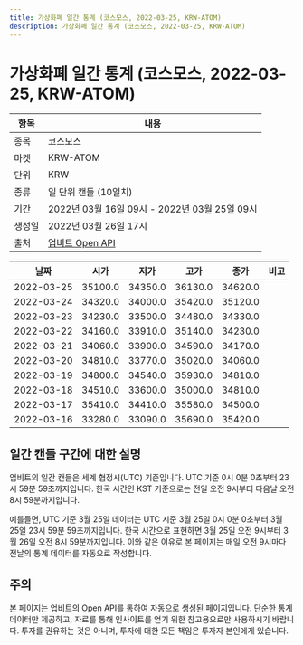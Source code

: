 ```yaml
---
title: 가상화폐 일간 통계 (코스모스, 2022-03-25, KRW-ATOM)
description: 가상화폐 일간 통계 (코스모스, 2022-03-25, KRW-ATOM)
---
```



가상화폐 일간 통계 (코스모스, 2022-03-25, KRW-ATOM)
===

|항목|내용|
|--|--|
|종목|코스모스|
|마켓|KRW-ATOM|
|단위|KRW|
|종류|일 단위 캔들 (10일치)|
|기간|2022년 03월 16일 09시 - 2022년 03월 25일 09시|
|생성일|2022년 03월 26일 17시|
|출처|[업비트 Open API](https://docs.upbit.com)|


|날짜|시가|저가|고가|종가|비고|
|--|--|--|--|--|--|
|2022-03-25|35100.0|34350.0|36130.0|34620.0|    |
|2022-03-24|34320.0|34000.0|35420.0|35120.0|    |
|2022-03-23|34230.0|33500.0|34480.0|34330.0|    |
|2022-03-22|34160.0|33910.0|35140.0|34230.0|    |
|2022-03-21|34060.0|33900.0|34590.0|34170.0|    |
|2022-03-20|34810.0|33770.0|35020.0|34060.0|    |
|2022-03-19|34800.0|34540.0|35930.0|34810.0|    |
|2022-03-18|34510.0|33600.0|35000.0|34810.0|    |
|2022-03-17|35410.0|34410.0|35580.0|34500.0|    |
|2022-03-16|33280.0|33090.0|35690.0|35420.0|    |


일간 캔들 구간에 대한 설명
---


업비트의 일간 캔들은 세계 협정시(UTC) 기준입니다. 
UTC 기준 0시 0분 0초부터 23시 59분 59초까지입니다. 
한국 시간인 KST 기준으로는 전일 오전 9시부터 다음날 오전 8시 59분까지입니다. 


예를들면, UTC 기준 3월 25일 데이터는 UTC 시준 3월 25일 0시 0분 0초부터 3월 25일 23시 59분 59초까지입니다. 
한국 시간으로 표현하면 3월 25일 오전 9시부터 3월 26일 오전 8시 59분까지입니다. 
이와 같은 이유로 본 페이지는 매일 오전 9시마다 전날의 통계 데이터를 자동으로 작성합니다. 


주의
---


본 페이지는 업비트의 Open API를 통하여 자동으로 생성된 페이지입니다. 
단순한 통계 데이터만 제공하고, 자료를 통해 인사이트를 얻기 위한 참고용으로만 사용하시기 바랍니다. 
투자를 권유하는 것은 아니며, 투자에 대한 모든 책임은 투자자 본인에게 있습니다. 
